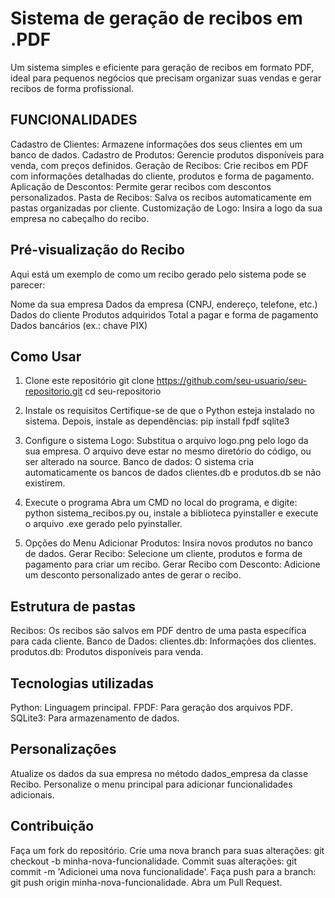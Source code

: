 # Sistema de geração de recibos em .PDF

Um sistema simples e eficiente para geração de recibos em formato PDF, ideal para pequenos negócios que precisam organizar suas vendas e gerar recibos de forma profissional.

## FUNCIONALIDADES

Cadastro de Clientes: Armazene informações dos seus clientes em um banco de dados.
Cadastro de Produtos: Gerencie produtos disponíveis para venda, com preços definidos.
Geração de Recibos: Crie recibos em PDF com informações detalhadas do cliente, produtos e forma de pagamento.
Aplicação de Descontos: Permite gerar recibos com descontos personalizados.
Pasta de Recibos: Salva os recibos automaticamente em pastas organizadas por cliente.
Customização de Logo: Insira a logo da sua empresa no cabeçalho do recibo.

## Pré-visualização do Recibo

Aqui está um exemplo de como um recibo gerado pelo sistema pode se parecer:

Nome da sua empresa
Dados da empresa (CNPJ, endereço, telefone, etc.)
Dados do cliente
Produtos adquiridos
Total a pagar e forma de pagamento
Dados bancários (ex.: chave PIX)

## Como Usar

1. Clone este repositório
git clone https://github.com/seu-usuario/seu-repositorio.git
cd seu-repositorio

2. Instale os requisitos
Certifique-se de que o Python esteja instalado no sistema. Depois, instale as dependências:
pip install fpdf sqlite3

3. Configure o sistema
Logo: Substitua o arquivo logo.png pelo logo da sua empresa. O arquivo deve estar no mesmo diretório do código, ou ser alterado na source.
Banco de dados: O sistema cria automaticamente os bancos de dados clientes.db e produtos.db se não existirem.

4. Execute o programa
Abra um CMD no local do programa, e digite:
python sistema_recibos.py
ou, instale a biblioteca pyinstaller e execute o arquivo .exe gerado pelo pyinstaller.

5. Opções do Menu
Adicionar Produtos: Insira novos produtos no banco de dados.
Gerar Recibo: Selecione um cliente, produtos e forma de pagamento para criar um recibo.
Gerar Recibo com Desconto: Adicione um desconto personalizado antes de gerar o recibo.

## Estrutura de pastas
Recibos: Os recibos são salvos em PDF dentro de uma pasta específica para cada cliente.
Banco de Dados:
clientes.db: Informações dos clientes.
produtos.db: Produtos disponíveis para venda.

## Tecnologias utilizadas
Python: Linguagem principal.
FPDF: Para geração dos arquivos PDF.
SQLite3: Para armazenamento de dados.

## Personalizações
Atualize os dados da sua empresa no método dados_empresa da classe Recibo.
Personalize o menu principal para adicionar funcionalidades adicionais.

## Contribuição

Faça um fork do repositório.
Crie uma nova branch para suas alterações: git checkout -b minha-nova-funcionalidade.
Commit suas alterações: git commit -m 'Adicionei uma nova funcionalidade'.
Faça push para a branch: git push origin minha-nova-funcionalidade.
Abra um Pull Request.
